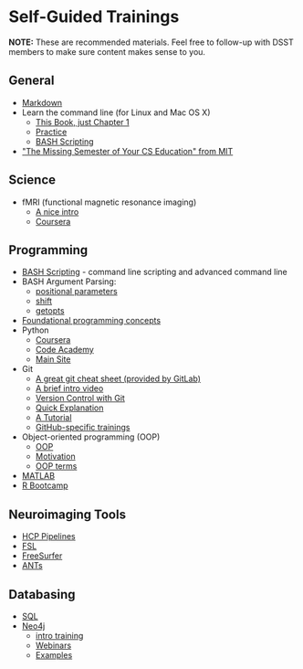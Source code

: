 # Self-Guided Trainings

**NOTE:** These are recommended materials.  Feel free to follow-up with DSST members to make sure content makes sense to you.

## General

- [Markdown](http://laderast.github.io/magic-of-markdown)
- Learn the command line (for Linux and Mac OS X)
  - [This Book, just Chapter 1](http://conqueringthecommandline.com/book)
  - [Practice](https://www.codecademy.com/learn/learn-the-command-line)
  - [BASH Scripting](https://www.linkedin.com/learning/learning-bash-scripting)
- ["The Missing Semester of Your CS Education" from MIT](https://missing.csail.mit.edu/)

## Science

- fMRI (functional magnetic resonance imaging)
  - [A nice intro](http://web1.sph.emory.edu/users/hwu30/teaching/introBDA/BIOS516_lecture4_Fall15.pdf )
  - [Coursera](https://www.coursera.org/learn/functional-mri)

## Programming

- [BASH Scripting](https://www.linkedin.com/learning/learning-bash-scripting) - command line scripting and advanced command line
- BASH Argument Parsing:
  - [positional parameters](https://www.computerhope.com/jargon/p/positional-parameter.htm)
  - [shift](https://www.computerhope.com/unix/bash/shift.htm)
  - [getopts](https://www.computerhope.com/unix/bash/getopts.htm)
- [Foundational programming concepts](https://www.linkedin.com/learning/programming-foundations-real-world-examples)
- Python
  - [Coursera](https://www.coursera.org/learn/interactive-python-1)
  - [Code Academy](https://www.codecademy.com/learn/python)
  - [Main Site](http://docs.python-guide.org/en/latest/)
- Git
  - [A great git cheat sheet (provided by GitLab)](https://about.gitlab.com/images/press/git-cheat-sheet.pdf)
  - [A brief intro video](https://www.linkedin.com/learning/git-essential-training-the-basics/about-distributed-version-control)
  - [Version Control with Git](https://www.atlassian.com/git/tutorials/what-is-version-control)
  - [Quick Explanation](https://www.git-tower.com/learn/git/ebook/en/mac/basics/why-use-version-control)
  - [A Tutorial](https://www.codecademy.com/learn/learn-git)
  - [GitHub-specific trainings](https://skills.github.com/)
- Object-oriented programming (OOP)
  - [OOP](https://github.com/alexwweston/pydx_conf/blob/master/Teach%20An%20Old%20Object%20New%20Tricks.ipynb)
  - [Motivation](https://atomicobject.com/resources/oo-programming/introduction-motivation-for-oo)
  - [OOP terms](http://www.tutorialspoint.com/python/python_classes_objects.htm)
- [MATLAB](https://matlabacademy.mathworks.com/)
- [R Bootcamp](https://www.coursesites.com/webapps/Bb-sites-course-creationBBLEARN/courseHomepage.htmlx?course_id=_334951_1)

## Neuroimaging Tools

- [HCP Pipelines](https://www.sciencedirect.com/science/article/pii/S1053811913005053)
- [FSL](https://fsl.fmrib.ox.ac.uk/fsl/fslwiki)
- [FreeSurfer](https://surfer.nmr.mgh.harvard.edu/fswiki)
- [ANTs](http://stnava.github.io/ANTs/)

## Databasing

- [SQL](https://www.linkedin.com/learning/sql-essential-training-2)
- [Neo4j](https://neo4j.com/)
  - [intro training](https://neo4j.com/graphacademy/)
  - [Webinars](https://neo4j.com/webinars/)
  - [Examples](https://neo4j.com/graphgists/)
